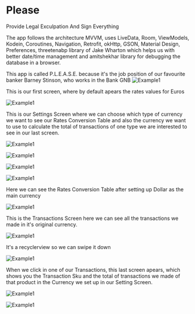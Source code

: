 # Please
Provide Legal Exculpation And Sign Everything

The app follows the architecture MVVM, uses LiveData, Room, ViewModels, Kodein, Coroutines, Navigation, Retrofit, okHttp, GSON, Material Design, Preferences, threetenabp library of Jake Wharton which helps us with better date/time management and amitshekhar library for debugging the database in a browser. 



This app is called P.L.E.A.S.E. because it's the job position of our favourite banker Barney Stinson, who works in the Bank GNB
![Example1](imagesForReadme/ic_launcher_back.png)




This is our first screen, where by default apears the rates values for Euros

![Example1](imagesForReadme/rates_screen1.png)



This is our Settings Screen where we can choose which type of currency we want to see our Rates Conversion Table and also the currency we want to use to calculate the total of transactions of one type we are interested to see in our last screen.

![Example1](imagesForReadme/setting_screen_1.png)

![Example1](imagesForReadme/setting_screen_2.png)

![Example1](imagesForReadme/setting_screen_3.png)

![Example1](imagesForReadme/settings_screen_after_dollar.png)




Here we can see the Rates Conversion Table after setting up Dollar as the main currency

![Example1](imagesForReadme/rates_screen_after_dollar.png)




This is the Transactions Screen here we can see all the transactions we made in it's original currency.

![Example1](imagesForReadme/transactions_screen.png)




It's a recyclerview so we can swipe it down

![Example1](imagesForReadme/transactions_screen2.png)




When we click in one of our Transactions, this last screen apears, which shows you the Transaction Sku and 
the total of transactions we made of that product in the Currency we set up in our Setting Screen.

![Example1](imagesForReadme/transactions_screen_item_1.png)

![Example1](imagesForReadme/transactions_screen_item_2.png)
